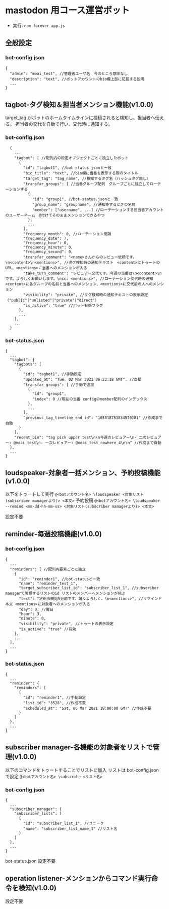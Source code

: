 # mastodon 用コース運営ボット

- 実行: `npm forever app.js`

## 全般設定

### bot-config.json

```
{
  "admin": "moai_test", //管理者ユーザ名　今のところ意味なし
  "description": "text", //ボットアカウントのbio欄上部に記載する説明
  ...
}
```

## tagbot-タグ検知＆担当者メンション機能(v1.0.0)

target_tag がボットのホームタイムラインに投稿されると検知し、担当者へ伝える。
担当者の交代を自動で行い、交代時に通知する。

### bot-config.json

```
  {
    ...
    "tagbot": [ //配列内の設定オブジェクトごとに独立したボット
      {
        "id": "tagbot1", //bot-status.jsonと一致
        "bio_title": "text", //bio欄に当番を表示する際のタイトル
        "target_tag": "tag_name", //検知するタグ名（ハッシュタグ無し）
        "transfar_groups": [ //当番グループ配列　グループごとに独立してローテーションする
          {
            "id": "group1", //bot-status.jsonと一致
            "group_name": "groupname", //通知等するときの名前
            "member": ["username", ...] //ローテーションする担当者アカウントのユーザーネーム　@付けてそのままメンションできるやつ
          },
          ...
        ],
        "frequency_month": 0, //ローテーション間隔
        "frequency_date": 7,
        "frequency_hour": 0,
        "frequency_minute": 0,
        "frequency_second": 0,
        "transfar_comment": "<name>さんからのレビュー依頼です。\n<content>\n<mentions>", //タグ検知時の通知テキスト　<content>にトゥートのURL、<mentions>に当番へのメンションが入る
        "take_turn_comment": "レビュアー交代です。今週の当番は\n<content>\nです。よろしくお願いします。\ncc: <mentions>", //ローテーション交代時の通知　<content>に各グループの名前と当番へのメンション、<mentions>に交代前の人へのメンション
        "visibility": "private", //タグ検知時の通知テキストの表示設定（"public"|"unlisted"|"private"|"direct"）
        "is_active": "true" //ボット有効フラグ
      },
      ...
    ],
    ...
  }
```

### bot-status.json

```
{
  ...
  "tagbot": {
    "tagbots": [
      {
        "id": "tagbot1", //手動設定
        "updated_at": "Tue, 02 Mar 2021 06:23:18 GMT", //自動
        "transfar_groups": [ //手動で追加
          {
            "id": "group1",
            "index": 0 //現在の当番 configのmember配列のインデックス
          },
          ...
        ],
        "previous_tag_timeline_end_id": "105818751834570181" //作成まで自動
      }
    ],
    "recent_bio": "tag pick upper test\n\n今週のレビュアー\n- 二次レビュアー: @moai_test\n- 一次レビュアー: @moai_test_nowhere_4\n\n" //作成まで自動
  },
  ...
}
```

## loudspeaker-対象者一括メンション、予約投稿機能(v1.0.0)

以下をトゥートして実行
`@<botアカウント名> \loudspeaker <対象リスト(subscriber managerより)> <本文>`
予約投稿
`@<botアカウント名> \loudspeaker --remind <mm-dd-hh-mm-ss> <対象リスト(subscriber managerより)> <本文>`

設定不要

## reminder-毎週投稿機能(v1.0.0)

### bot-config.json

```
{
  ...
  "reminders": [ //配列内要素ごとに独立
    {
      "id": "reminder1", //bot-statusと一致
      "name": "reminder_test_1",
      "target_subscriber_list_id": "subscriber_list_1", //subscriber managerで管理するリストのid リストのメンバーへメンションが飛ぶ
      "text": "定例会開始5分前です。諸々よろしく。\n<mentions>", //リマインド本文 <mentions>に対象者へのメンションが入る
      "day": 0, //曜日
      "hour": 3,
      "minute": 0,
      "visibility": "private", //トゥートの表示設定
      "is_active": "true" //有効
    },
    ...
  ],
  ...
}
```

### bot-status.json

```
{
  ...
  "reminder": {
    "reminders": [
      {
        "id": "reminder1", //手動設定
        "list_id": "3528", //作成不要
        "scheduled_at": "Sat, 06 Mar 2021 18:00:00 GMT" //作成不要
      }
    ]
  },
  ...
}
```

## subscriber manager-各機能の対象者をリストで管理(v1.0.0)

以下のコマンドをトゥートすることでリストに加入 リストは bot-config.json で設定
`@<botアカウント名> \subscribe <リスト名>`

### bot-config.json

```
{
  ...
  "subscriber_manager": {
    "subscriber_lists": [
      {
        "id": "subscriber_list_1", //ユニーク
        "name": "subscriber_list_name_1" //リスト名
      }
    ]
  },
  ...
}
```

bot-status.json 設定不要

## operation listener-メンションからコマンド実行命令を検知(v1.0.0)

設定不要
